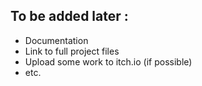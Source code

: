 ## To be added later :

* Documentation
* Link to full project files
* Upload some work to itch.io (if possible)
* etc.